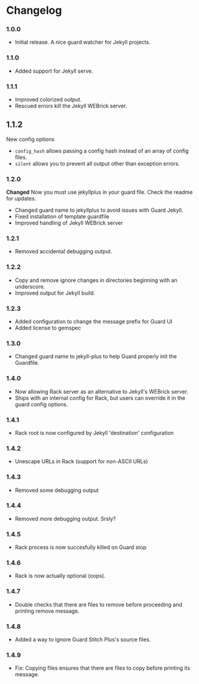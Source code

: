 # Changelog

### 1.0.0
- Initial release. A nice guard watcher for Jekyll projects.

### 1.1.0
- Added support for Jekyll serve.

### 1.1.1
- Improved colorized output.
- Rescued errors kill the Jekyll WEBrick server.

## 1.1.2

New config options

- `config_hash` allows passing a config hash instead of an array of config files.
- `silent` allows you to prevent all output other than exception errors.

### 1.2.0

**Changed** Now you must use jekyllplus in your guard file. Check the readme for updates.

- Changed guard name to jekyllplus to avoid issues with Guard Jekyll.
- Fixed installation of template guardfile
- Improved handling of Jekyll WEBrick server

### 1.2.1

- Removed accidental debugging output.

### 1.2.2

- Copy and remove ignore changes in directories beginning with an underscore.
- Improved output for Jekyll build.

### 1.2.3

- Added configuration to change the message prefix for Guard UI 
- Added license to gemspec

### 1.3.0

- Changed guard name to jekyll-plus to help Guard properly init the Guardfile.

### 1.4.0

- Now allowing Rack server as an alternative to Jekyll's WEBrick server.
- Ships with an internal config for Rack, but users can override it in the guard config options.

### 1.4.1

- Rack root is now configured by Jekyll 'destination' configuration

### 1.4.2

- Unescape URLs in Rack (support for non-ASCII URLs)

### 1.4.3

- Removed some debugging output

### 1.4.4

- Removed more debugging output. Srsly?

### 1.4.5

- Rack process is now succesfully killed on Guard stop

### 1.4.6

- Rack is now actually optional (oops).

### 1.4.7

- Double checks that there are files to remove before proceeding and printing remove message.

### 1.4.8

- Added a way to ignore Guard Stitch Plus's source files.

### 1.4.9

- Fix: Copying files ensures that there are files to copy before printing its message.
